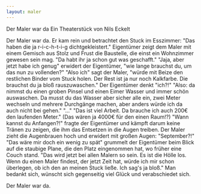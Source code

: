```yaml
---
layout: maler
---
```


Der Maler war da
Ein Theaterstück von Nils Eckelt

Der Maler war da.
Er kam rein und betrachtet den Stuck im Esszimmer: "Das haben die ja r-i-c-h-t-i-g dichtgekleistert."
Eigentümer zeigt dem Maler mit einem Gemisch aus Stolz und Frust die Baustelle, die einst ein Wohnzimmer gewesen sein mag.
"Da habt ihr ja schon gut was geschafft."
"Jaja, aber jetzt habe ich genug" erwidert der Eigentümer, "wie lange brauchst du, um das nun zu vollenden?"
"Also ich" sagt der Maler, "würde mit Beize den restlichen Binder vom Stuck holen. Der Rest ist ja nur noch Kalkfarbe. Die brauchst du ja bloß rauszuwaschen."
Der Eigentümer denkt "ich?!"
"Also: da nimmst du einen groben Pinsel und einen Eimer Wasser und immer schön auswaschen. Da musst du das Wasser aber sicher alle ein, zwei Meter wechseln und mehrere Durchgänge machen, aber anders würde ich da auch nicht bei gehen."
"..."
"Das ist viel Arbeit. Da brauche ich auch 200€ den laufenden Meter."
(Das wären ja 4000€ für den einen Raum!?) "Wann kannst du Anfangen?!" fragte der Eigentümer und kämpft darum keine Tränen zu zeigen, die ihm das Entsetzen in die Augen treiben.
Der Maler zieht die Augenbrauen hoch und erwidert mit großen Augen: "September?!"
"Das wäre mir doch ein wenig zu spät" grummelt der Eigentümer beim Blick auf die staubige Plane, die den Platz eingenommen hat, wo früher eine Couch stand.
"Das wird jetzt bei allen Malern so sein. Es ist die Hölle los. Wenn du einen Maler findest, der jetzt Zeit hat, würde ich mir schon überlegen, ob ich den an meinen Stuck ließe. Ich sag's ja bloß."
Man bedankt sich, wünscht sich gegenseitig viel Glück und verabschiedet sich.

Der Maler war da.